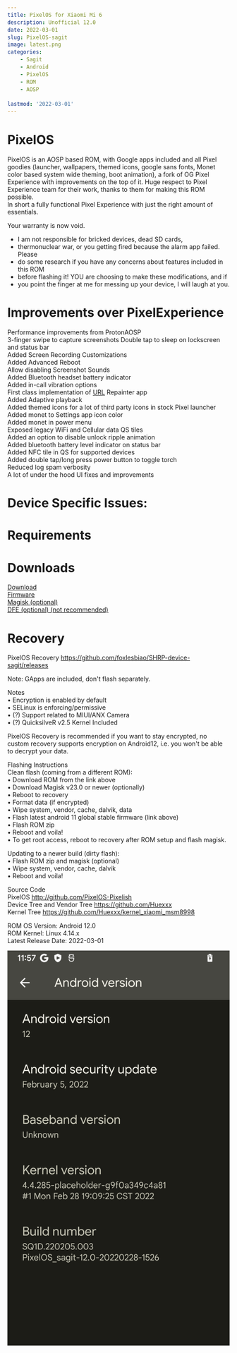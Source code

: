 ```yaml
---
title: PixelOS for Xiaomi Mi 6
description: Unofficial 12.0 
date: 2022-03-01
slug: PixelOS-sagit
image: latest.png
categories:
    - Sagit
    - Android
    - PixelOS
    - ROM
    - AOSP

lastmod: '2022-03-01'
---
```


# PixelOS
PixelOS is an AOSP based ROM, with Google apps included and all Pixel goodies (launcher, wallpapers, themed icons,  google sans fonts, Monet color based system wide theming, boot animation), a fork of OG Pixel Experience with improvements on the top of it. Huge respect to Pixel Experience team for their work, thanks to them for making this ROM possible.  
In short a fully functional Pixel Experience with just the right amount of essentials.  

Your warranty is now void.  

* I am not responsible for bricked devices, dead SD cards,  
* thermonuclear war, or you getting fired because the alarm app failed. Please  
* do some research if you have any concerns about features included in this ROM  
* before flashing it! YOU are choosing to make these modifications, and if  
* you point the finger at me for messing up your device, I will laugh at you.  

# Improvements over PixelExperience  
Performance improvements from ProtonAOSP  
3-finger swipe to capture screenshots
Double tap to sleep on lockscreen and status bar  
Added Screen Recording Customizations  
Added Advanced Reboot  
Allow disabling Screenshot Sounds  
Added Bluetooth headset battery indicator  
Added in-call vibration options  
First class implementation of [URL](https://t.me/repainter_support/5432) Repainter app  
Added Adaptive playback  
Added themed icons for a lot of third party icons in stock Pixel launcher  
Added monet to Settings app icon color  
Added monet in power menu  
Exposed legacy WiFi and Cellular data QS tiles  
Added an option to disable unlock ripple animation  
Added bluetooth battery level indicator on status bar  
Added NFC tile in QS for supported devices  
Added double tap/long press power button to toggle torch  
Reduced log spam verbosity  
A lot of under the hood UI fixes and improvements  


# Device Specific Issues:
 

# Requirements


# Downloads
[Download](https://github.com/foxlesbiao/foxlesbiao.github.io/releases/tag/v3.4-test)  
[Firmware](https://xiaomifirmwareupdater.com/firmware/sagit/)  
[Magisk (optional) ](https://github.com/topjohnwu/Magisk/releases)  
[DFE (optional) (not recommended) ](https://github.com/PixelOS-Devices/builds/releases/download/2021-10-28/Disable_Dm-Verity_ForceEncrypt_20201008.zip)  
# Recovery 
PixelOS Recovery https://github.com/foxlesbiao/SHRP-device-sagit/releases

Note: GApps are included, don't flash separately.  

Notes  
• Encryption is enabled by default  
• SELinux is enforcing/permissive  
• (?) Support related to MIUI/ANX Camera  
• (?) QuicksilveR v2.5 Kernel Included  


PixelOS Recovery is recommended if you want to stay encrypted, no custom recovery supports encryption on Android12, i.e. you won't be able to decrypt your data.  

<!-- Might be different for different devices -->
Flashing Instructions  
Clean flash (coming from a different ROM):  
• Download ROM from the link above  
• Download Magisk v23.0 or newer (optionally)  
• Reboot to recovery  
• Format data (if encrypted)  
• Wipe system, vendor, cache, dalvik, data  
• Flash latest android 11 global stable firmware (link above)  
• Flash ROM zip  
• Reboot and voila!  
• To get root access, reboot to recovery after ROM setup and flash magisk.  
 
Updating to a newer build (dirty flash):  
• Flash ROM zip and magisk (optional)  
• Wipe system, vendor, cache, dalvik  
• Reboot and voila!  

Source Code  
PixelOS http://github.com/PixelOS-Pixelish  
Device Tree and Vendor Tree https://github.com/Huexxx  
Kernel Tree https://github.com/Huexxx/kernel_xiaomi_msm8998  

ROM OS Version: Android 12.0  
ROM Kernel: Linux 4.14.x  
Latest Release Date: 2022-03-01  

![Photo by Settings](Screenshot_20220228-235758_Settings.png)
